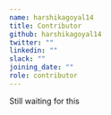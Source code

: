 ```yaml
---
name: harshikagoyal14
title: Contributor
github: harshikagoyal14
twitter: ""
linkedin: ""
slack: ""
joining_date: ""
role: contributor
---
```


Still waiting for this
